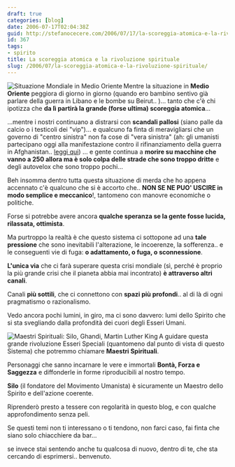 ```yaml
---
draft: true
categories: [blog]
date: 2006-07-17T02:04:38Z
guid: http://stefanocecere.com/2006/07/17/la-scoreggia-atomica-e-la-rivoluzione-spirituale/
id: 367
tags:
- spirito
title: La scoreggia atomica e la rivoluzione spirituale
slug: /2006/07/la-scoreggia-atomica-e-la-rivoluzione-spirituale/
---
```


<img align="left" title="Situazione Mondiale in Medio Oriente" id="image364" alt="Situazione Mondiale in Medio Oriente" src="http://stefanocecere.com/wp-content/uploads/sites/3/2006/07/situazione_mondiale_medio_oriente.jpg" />Mentre la situazione in **Medio Oriente** peggiora di giorno in giorno (quando ero bambino sentivo già parlare della guerra in Libano e le bombe su Beirut.. )… tanto che c'è chi ipotizza che **da lì partirà la grande (forse ultima) scoreggia atomica**…

…mentre i nostri continuano a distrarsi con **scandali pallosi** (siano palle da calcio o i testicoli dei "vip")… e qualcuno fa finta di meravigliarsi che un governo di "centro sinistra" non fa cose di "vera sinistra" (ah: gli umanisti partecipano oggi alla manifestazione contro il rifinanziamento della guerra in Afghanistan.. [leggi qui](http://www.partitoumanista.it/index.php?option=com_content&task=view&id=239&Itemid=1)) … e gente continua a **morire su macchine che vanno a 250 allora ma è solo colpa delle strade che sono troppo dritte** e degli autovelox che sono troppo pochi…

Beh insomma dentro tutta questa situazione di merda che ho appena accennato c'è qualcuno che si è accorto che.. **NON SE NE PUO' USCIRE in modo semplice e meccanico**!, tantomeno con manovre economiche o politiche.
  
Forse si potrebbe avere ancora **qualche speranza se la gente fosse lucida, rilassata, ottimista**.

Ma purtroppo la realtà è che questo sistema ci sottopone ad una **tale pressione** che sono inevitabili l'alterazione, le incoerenze, la sofferenza.. e le conseguenti vie di fuga: **o adattamento, o fuga, o sconnessione**.

**L'unica via** che ci farà superare questa crisi mondiale (sì, perché è proprio la più grande crisi che il pianeta abbia mai incontrato) **è attraverso altri canali**.

Canali **più sottili**, che ci connettono con **spazi più profondi**.. al di là di ogni pragmatismo o razionalismo.
  
Vedo ancora pochi lumini, in giro, ma ci sono davvero: lumi dello Spirito che si sta svegliando dalla profondità dei cuori degli Esseri Umani.

<img align="left" title="Maestri Spirituali: Silo, Ghandi, Martin Luther King" id="image366" alt="Maestri Spirituali: Silo, Ghandi, Martin Luther King" src="http://stefanocecere.com/wp-content/uploads/sites/3/2006/07/maestri_spirituali_silo_ghandi_king.gif" />A guidare questa grande rivoluzione Esseri Speciali (quantomeno dal punto di vista di questo Sistema) che potremmo chiamare **Maestri Spirituali**.
  
Personaggi che sanno incarnare le vere e immortali **Bontà, Forza e Saggezza** e diffonderle in forme riproducibili al nostro tempo.
  
**Silo** (il fondatore del Movimento Umanista) è sicuramente un Maestro dello Spirito e dell'azione coerente.
  
Riprenderò presto a tessere con regolarità in questo blog, e con qualche approfondimento senza peli.
  
Se questi temi non ti interessano o ti tendono, non farci caso, fai finta che siano solo chiacchiere da bar…
  
se invece stai sentendo anche tu qualcosa di nuovo, dentro di te, che sta cercando di esprimersi.. benvenuto.